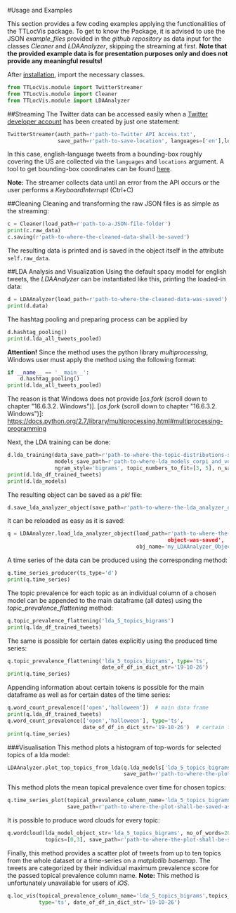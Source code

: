 #Usage and Examples

This section provides a few coding examples applying the functionalities of the TTLocVis package. To get to know the
Package, it is advised to use the JSON *example_files* provided in the *github repository* as data input for the 
classes *Cleaner* and *LDAAnalyzer*, skipping the streaming at first. __Note that the provided example data is for
presentation purposes only and does not provide any meaningful results!__   

After [installation], import the necessary classes.
```python
from TTLocVis.module import TwitterStreamer
from TTLocVis.module import Cleaner
from TTLocVis.module import LDAAnalyzer
```
[installation]: README.md

##Streaming
The Twitter data can be accessed easily when a [Twitter developer account] has been created by just one statement:
```python
TwitterStreamer(auth_path=r'path-to-Twitter API Access.txt',
                save_path=r'path-to-save-location', languages=['en'],locations=[-125,25,-65,48])
```
In this case, english-language tweets from a bounding-box roughly covering the US are collected via the `languages` 
and `locations` argument. A tool to get bounding-box coordinates can be found [here].
 
__Note:__ The streamer collects data until an error from the API occurs or the user performs a *KeyboardInterrupt* 
(Ctrl+C) 

[here]: https://boundingbox.klokantech.com/
[Twitter developer account]: https://developer.twitter.com/en

##Cleaning
Cleaning and transforming the raw JSON files is as simple as the streaming:
```python
c = Cleaner(load_path=r'path-to-a-JSON-file-folder')
print(c.raw_data)
c.saving(r'path-to-where-the-cleaned-data-shall-be-saved')
```
The resulting data is printed and is saved in the object itself in the attribute `self.raw_data`.

##LDA Analysis and Visualization
Using the default spacy model for english tweets, the *LDAAnalyzer* can be instantiated like this, printing the 
loaded-in data:
```python
d = LDAAnalyzer(load_path=r'path-to-where-the-cleaned-data-was-saved')
print(d.data)
```
The hashtag pooling and preparing process can be applied by
```python
d.hashtag_pooling()
print(d.lda_all_tweets_pooled)
```
__Attention!__ 
Since the method uses the python library *multiprocessing*, Windows user must apply the method using the following format:
```python
if __name__ == '__main__':
    d.hashtag_pooling()
print(d.lda_all_tweets_pooled)
```
The reason is that Windows does not provide [*os.fork* (scroll down to chapter "16.6.3.2. Windows")].
[*os.fork* (scroll down to chapter "16.6.3.2. Windows")]: https://docs.python.org/2.7/library/multiprocessing.html#multiprocessing-programming

Next, the LDA training can be done:
```python
d.lda_training(data_save_path=r'path-to-where-the-topic-distributions-shall-be-saved',
               models_save_path=r'path-to-where-lda_models_corpi_and_vocabulary-shall-be-saved',
               ngram_style='bigrams', topic_numbers_to_fit=[3, 5], n_saved_top_models=2)
print(d.lda_df_trained_tweets)
print(d.lda_models)
```
The resulting object can be saved as a *pkl* file: 
```python
d.save_lda_analyzer_object(save_path=r'path-to-where-the-lda_analyzer_object-shall-be-saved')
```
It can be reloaded as easy as it is saved:
```python
q = LDAAnalyzer.load_lda_analyzer_object(load_path=r'path-to-where-the-lda_analyzer_
                                                   object-was-saved',
                                         obj_name='my_LDAAnalyzer_Object.pkl') 
```
A time series of the data can be produced using the corresponding method:
```python
q.time_series_producer(ts_type='d')
print(q.time_series)
```
The topic prevalence for each topic as an individual column of a chosen model can be appended to the main dataframe
(all dates) using the *topic_prevalence_flattening* method:
```python
q.topic_prevalence_flattening('lda_5_topics_bigrams')
print(q.lda_df_trained_tweets)
```
The same is possible for certain dates explicitly using the produced time series:
```python
q.topic_prevalence_flattening('lda_5_topics_bigrams', type='ts',
                              date_of_df_in_dict_str='19-10-26')
print(q.time_series)
```
Appending information about certain tokens is possible for the main dataframe as well as for certain dates of the time
series:
```python
q.word_count_prevalence(['open','halloween'])  # main data frame
print(q.lda_df_trained_tweets)
q.word_count_prevalence(['open','halloween'], type='ts', 
                        date_of_df_in_dict_str='19-10-26')  # certain time series
print(q.time_series)
```
###Visualisation
This method plots a histogram of top-words for selected topics of a lda model:
```python
LDAAnalyzer.plot_top_topics_from_lda(q.lda_models['lda_5_topics_bigrams'], topics=[1,3],
                                     save_path=r'path-to-where-the-plot-shall-be-saved-as-pdf')
```
This method plots the mean topical prevalence over time for chosen topics:
```python
q.time_series_plot(topical_prevalence_column_name='lda_5_topics_bigrams',topics_to_plot=[0,2],
                   save_path=r'path-to-where-the-plot-shall-be-saved-as-pdf')      
```
It is possible to produce word clouds for every topic:
```python
q.wordcloud(lda_model_object_str='lda_5_topics_bigrams', no_of_words=20,
            topics=[0,3], save_path=r'path-to-where-the-plot-shall-be-saved-as-pdf')
```
Finally, this method provides a scatter plot of tweets from up to ten topics from the whole dataset or a time-series 
on a *matplotlib basemap*. The tweets are categorized by their individual maximum prevalence score for the passed topical
prevalence column name.
__Note:__ This method is unfortunately unavailable for users of *iOS*.
```python
q.loc_vis(topical_prevalence_column_name='lda_5_topics_bigrams',topics_to_plot=[0,1,2,3,4],
          type='ts', date_of_df_in_dict_str='19-10-26')
```









